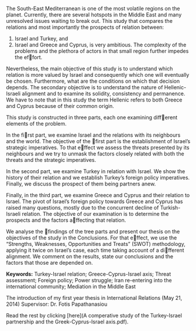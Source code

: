 The South-East Mediterranean is one of the most volatile regions on the planet. Currently, there are several hotspots in the Middle East and many unresolved issues waiting to break out. This study that compares the relations and most importantly the prospects of relation between:

1. Israel and Turkey, and
2. Israel and Greece and Cyprus, 
is very ambitious. The complexity of the problems and the plethora of actors in that small region further impedes the effort.

Nevertheless, the main objective of this study is to understand which relation is more valued by Israel and consequently which one will eventually be chosen. Furthermore, what are the conditions on which that decision depends. The secondary objective is to understand the nature of Hellenic-Israeli alignment and to examine its solidity, consistency and permanence. We have to note that in this study the term Hellenic refers to both Greece and Cyprus because of their common origin.

This study is constructed in three parts, each one examining different elements of the problem.

In the first part, we examine Israel and the relations with its neighbours and the world. The objective of the first part is the establishment of Israel’s strategic imperatives. To that effect we assess the threats presented by its neighbours and we try to unmask the factors closely related with both the threats and the strategic imperatives.

In the second part, we examine Turkey in relation with Israel. We show the history of their relation and we establish Turkey’s foreign policy imperatives. Finally, we discuss the prospect of them being partners anew.

Finally, in the third part, we examine Greece and Cyprus and their relation to Israel. The pivot of Israel’s foreign policy towards Greece and Cyprus has raised many questions, mostly due to the concurrent decline of Turkish-Israeli relation. The objective of our examination is to determine the prospects and the factors affecting that relation.

We analyse the findings of the tree parts and present our thesis on the objectives of the study in the Conclusions. For that effect, we use the “Strengths, Weaknesses, Opportunities and Treats” (SWOT) methodology, applying it twice on Israel’s case, each time taking account of a different alignment. We comment on the results, state our conclusions and the factors that those are depended on.

**Keywords:** Turkey-Israel relation; Greece-Cyprus-Israel axis; Threat assessment; Foreign policy; Power struggle; Iran re-entering into the international community; Mediation in the Middle East

 

The introduction of my first year thesis in International Relations (May 21, 2014)
Supervisor: Dr. Fotis Papathanasiou

Read the rest by clicking [here](A comperative study of the Turkey-Israel partnership and the Greek-Cyprus-Israel axis.pdf).